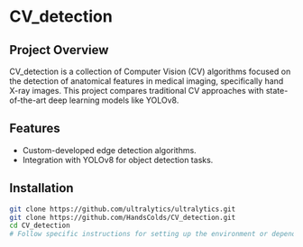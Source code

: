 # CV_detection

## Project Overview
CV_detection is a collection of Computer Vision (CV) algorithms focused on the detection of anatomical features in medical imaging, specifically hand X-ray images. This project compares traditional CV approaches with state-of-the-art deep learning models like YOLOv8.

## Features
- Custom-developed edge detection algorithms.
- Integration with YOLOv8 for object detection tasks.

## Installation
```bash
git clone https://github.com/ultralytics/ultralytics.git
git clone https://github.com/HandsColds/CV_detection.git
cd CV_detection
# Follow specific instructions for setting up the environment or dependencies
